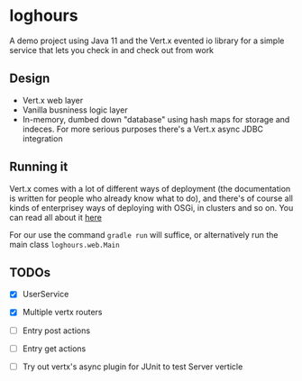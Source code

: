 # loghours

A demo project using Java 11 and the Vert.x evented io library for
a simple service that lets you check in and check out from work

## Design

- Vert.x web layer
- Vanilla busniness logic layer
- In-memory, dumbed down "database" using hash maps for storage and indeces. For more serious purposes there's a Vert.x async JDBC integration

## Running it

Vert.x comes with a lot of different ways of deployment
(the documentation is written for people who already know what to do),
and there's of course all kinds of enterprisey ways of deploying with OSGi, in clusters and so on.
You can read all about it [here](https://vertx.io/docs/vertx-core/java/#_osgi)

For our use the command `gradle run` will suffice, or alternatively run the main class `loghours.web.Main`

## TODOs

- [x] UserService
- [x] Multiple vertx routers
- [ ] Entry post actions
- [ ] Entry get actions
- [ ] Try out vertx's async plugin for JUnit to test Server verticle

